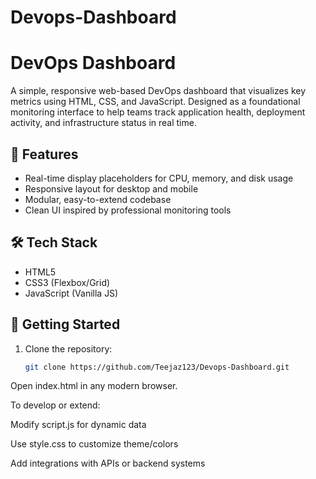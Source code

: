 # Devops-Dashboard
# DevOps Dashboard

A simple, responsive web-based DevOps dashboard that visualizes key metrics using HTML, CSS, and JavaScript. Designed as a foundational monitoring interface to help teams track application health, deployment activity, and infrastructure status in real time.

## 🔧 Features

- Real-time display placeholders for CPU, memory, and disk usage
- Responsive layout for desktop and mobile
- Modular, easy-to-extend codebase
- Clean UI inspired by professional monitoring tools

## 🛠️ Tech Stack

- HTML5
- CSS3 (Flexbox/Grid)
- JavaScript (Vanilla JS)

## 🚀 Getting Started

1. Clone the repository:

   ```bash
   git clone https://github.com/Teejaz123/Devops-Dashboard.git
Open index.html in any modern browser.

To develop or extend:

Modify script.js for dynamic data

Use style.css to customize theme/colors

Add integrations with APIs or backend systems
